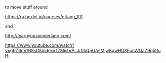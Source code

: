 to move stuff around

https://ru.hexlet.io/courses/erlang_101

and

http://learnyousomeerlang.com/


https://www.youtube.com/watch?v=g6Z6mrfB8sU&index=12&list=PLJr0bQpUAsMjwKxwHQXEunWQaZ9q5ttuH